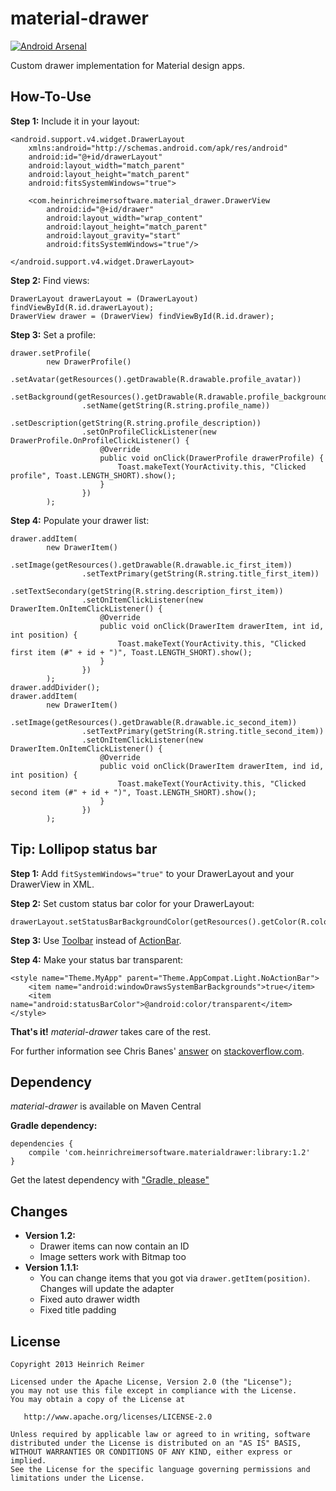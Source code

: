 material-drawer
===============
[![Android Arsenal](https://img.shields.io/badge/Android%20Arsenal-material--drawer-blue.svg?style=flat)](https://android-arsenal.com/details/1/1162)

Custom drawer implementation for Material design apps.

How-To-Use
----------
**Step 1:** Include it in your layout:

    <android.support.v4.widget.DrawerLayout
        xmlns:android="http://schemas.android.com/apk/res/android"
        android:id="@+id/drawerLayout"
        android:layout_width="match_parent"
        android:layout_height="match_parent"
        android:fitsSystemWindows="true">
        
        <com.heinrichreimersoftware.material_drawer.DrawerView
            android:id="@+id/drawer"
            android:layout_width="wrap_content"
            android:layout_height="match_parent"
            android:layout_gravity="start"
            android:fitsSystemWindows="true"/>
    
    </android.support.v4.widget.DrawerLayout>

**Step 2:** Find views:

    DrawerLayout drawerLayout = (DrawerLayout) findViewById(R.id.drawerLayout);
    DrawerView drawer = (DrawerView) findViewById(R.id.drawer);

**Step 3:** Set a profile:

    drawer.setProfile(
            new DrawerProfile()
                    .setAvatar(getResources().getDrawable(R.drawable.profile_avatar))
                    .setBackground(getResources().getDrawable(R.drawable.profile_background))
                    .setName(getString(R.string.profile_name))
                    .setDescription(getString(R.string.profile_description))
                    .setOnProfileClickListener(new DrawerProfile.OnProfileClickListener() {
                        @Override
                        public void onClick(DrawerProfile drawerProfile) {
                            Toast.makeText(YourActivity.this, "Clicked profile", Toast.LENGTH_SHORT).show();
                        }
                    })
            );

**Step 4:** Populate your drawer list:

    drawer.addItem(
            new DrawerItem()
                    .setImage(getResources().getDrawable(R.drawable.ic_first_item))
                    .setTextPrimary(getString(R.string.title_first_item))
                    .setTextSecondary(getString(R.string.description_first_item))
                    .setOnItemClickListener(new DrawerItem.OnItemClickListener() {
                        @Override
                        public void onClick(DrawerItem drawerItem, int id, int position) {
                            Toast.makeText(YourActivity.this, "Clicked first item (#" + id + ")", Toast.LENGTH_SHORT).show();
                        }
                    })
            );
    drawer.addDivider();
    drawer.addItem(
            new DrawerItem()
                    .setImage(getResources().getDrawable(R.drawable.ic_second_item))
                    .setTextPrimary(getString(R.string.title_second_item))
                    .setOnItemClickListener(new DrawerItem.OnItemClickListener() {
                        @Override
                        public void onClick(DrawerItem drawerItem, ind id, int position) {
                            Toast.makeText(YourActivity.this, "Clicked second item (#" + id + ")", Toast.LENGTH_SHORT).show();
                        }
                    })
            );

Tip: Lollipop status bar
----------------------------

**Step 1:** Add `fitSystemWindows="true"` to your DrawerLayout and your DrawerView in XML.

**Step 2:** Set custom status bar color for your DrawerLayout:

    drawerLayout.setStatusBarBackgroundColor(getResources().getColor(R.color.your_chosen_color));

**Step 3:** Use [Toolbar][2] instead of [ActionBar][3].

**Step 4:** Make your status bar transparent:

    <style name="Theme.MyApp" parent="Theme.AppCompat.Light.NoActionBar">
        <item name="android:windowDrawsSystemBarBackgrounds">true</item>
        <item name="android:statusBarColor">@android:color/transparent</item>
    </style>

**That's it!** *material-drawer* takes care of the rest.

For further information see Chris Banes' [answer][1] on [stackoverflow.com][1].

Dependency
----------

*material-drawer* is available on Maven Central

**Gradle dependency:**

    dependencies {
	    compile 'com.heinrichreimersoftware.materialdrawer:library:1.2'
    }

Get the latest dependency with ["Gradle, please"][4]

Changes
-------
* **Version 1.2:**
    * Drawer items can now contain an ID
    * Image setters work with Bitmap too
* **Version 1.1.1:**
    * You can change items that you got via `drawer.getItem(position)`. Changes will update the adapter
    * Fixed auto drawer width
    * Fixed title padding

License
-------

    Copyright 2013 Heinrich Reimer

    Licensed under the Apache License, Version 2.0 (the "License");
    you may not use this file except in compliance with the License.
    You may obtain a copy of the License at

       http://www.apache.org/licenses/LICENSE-2.0

    Unless required by applicable law or agreed to in writing, software
    distributed under the License is distributed on an "AS IS" BASIS,
    WITHOUT WARRANTIES OR CONDITIONS OF ANY KIND, either express or implied.
    See the License for the specific language governing permissions and
    limitations under the License.

[1]: http://stackoverflow.com/questions/26440879/how-do-i-use-drawerlayout-to-display-over-the-actionbar-toolbar-and-under-the-st
[2]: http://developer.android.com/reference/android/support/v7/widget/Toolbar.html
[3]: http://developer.android.com/reference/android/support/v7/app/ActionBar.html
[4]: http://gradleplease.appspot.com/#materialdrawer
